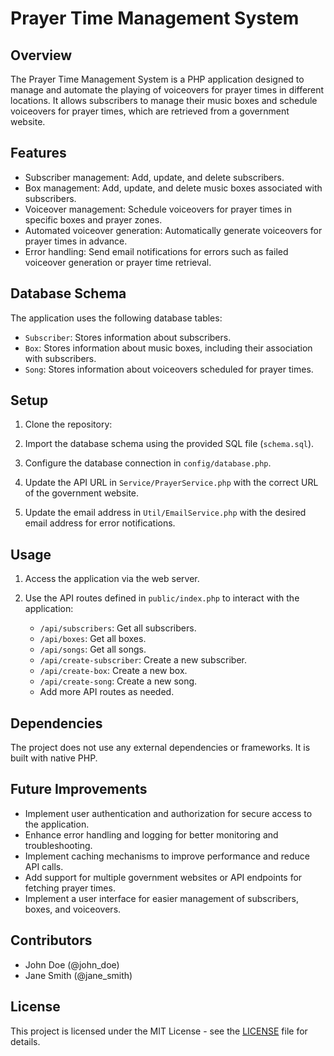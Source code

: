 # Prayer Time Management System

## Overview

The Prayer Time Management System is a PHP application designed to manage and automate the playing of voiceovers for prayer times in different locations. It allows subscribers to manage their music boxes and schedule voiceovers for prayer times, which are retrieved from a government website.

## Features

- Subscriber management: Add, update, and delete subscribers.
- Box management: Add, update, and delete music boxes associated with subscribers.
- Voiceover management: Schedule voiceovers for prayer times in specific boxes and prayer zones.
- Automated voiceover generation: Automatically generate voiceovers for prayer times in advance.
- Error handling: Send email notifications for errors such as failed voiceover generation or prayer time retrieval.

## Database Schema

The application uses the following database tables:

- `Subscriber`: Stores information about subscribers.
- `Box`: Stores information about music boxes, including their association with subscribers.
- `Song`: Stores information about voiceovers scheduled for prayer times.

## Setup

1. Clone the repository:

2. Import the database schema using the provided SQL file (`schema.sql`).

3. Configure the database connection in `config/database.php`.

4. Update the API URL in `Service/PrayerService.php` with the correct URL of the government website.

5. Update the email address in `Util/EmailService.php` with the desired email address for error notifications.

## Usage

1. Access the application via the web server.

2. Use the API routes defined in `public/index.php` to interact with the application:
   - `/api/subscribers`: Get all subscribers.
   - `/api/boxes`: Get all boxes.
   - `/api/songs`: Get all songs.
   - `/api/create-subscriber`: Create a new subscriber.
   - `/api/create-box`: Create a new box.
   - `/api/create-song`: Create a new song.
   - Add more API routes as needed.

## Dependencies

The project does not use any external dependencies or frameworks. It is built with native PHP.

## Future Improvements

- Implement user authentication and authorization for secure access to the application.
- Enhance error handling and logging for better monitoring and troubleshooting.
- Implement caching mechanisms to improve performance and reduce API calls.
- Add support for multiple government websites or API endpoints for fetching prayer times.
- Implement a user interface for easier management of subscribers, boxes, and voiceovers.

## Contributors

- John Doe (@john_doe)
- Jane Smith (@jane_smith)

## License

This project is licensed under the MIT License - see the [LICENSE](LICENSE) file for details.
